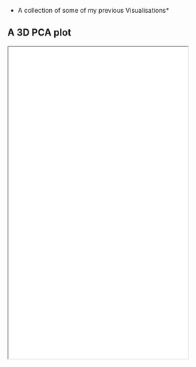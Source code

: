 * A collection of some of my previous Visualisations*

## A 3D PCA plot


<iframe height="700" src="3D_PCA_Plotly.html" width="80%"></iframe>
